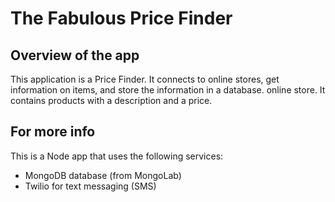 # The Fabulous Price Finder #

## Overview of the app ##

This application is a Price Finder. It connects to online stores, get information on items, and store the information in a database.
 online store. It contains products with a description and a price.

		
## For more info ##

This is a Node app that uses the following services:

- MongoDB database (from MongoLab)
- Twilio for text messaging (SMS)